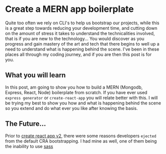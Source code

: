 # Create a MERN app boilerplate

Quite too often we rely on CLI's to help us bootstrap our projects, while this is a great step towards reducing your development time, and cutting down on the amount of stress it takes to understand the technicalities involved, that is if you are new to the technology...
You would discover as you progress and gain mastery of the art and tech that there begins to well up a need to understand what is happening behind the scene. I've been in these places all through my coding journey, and if you are then this post is for you.

## What you will learn

In this post, am going to show you how to build a MERN (Mongodb, Express, React, Node) boilerplate from scratch. If you have ever used `express generator` or `create-react-app` you will relate better with this.
I will be trying my best to show you how and what is happening behind the scene so you extend and do what ever you like after knowing the basis.

## The Future...

Prior to [create react app v2](http://create-react-app-link-here), there were some reasons developers `ejected` from the default CRA bootstrapping. I had mine as well, one of them being the inability to use [sass](https://sass-lang.com/)
